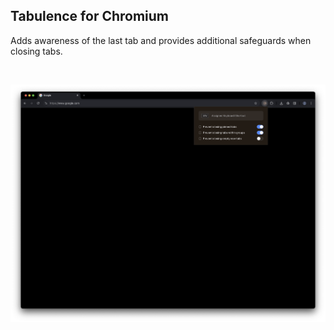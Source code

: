 ## Tabulence for Chromium

Adds awareness of the last tab and provides additional safeguards when closing tabs.

<br>

![](/metadata/screenshot-1.png)
